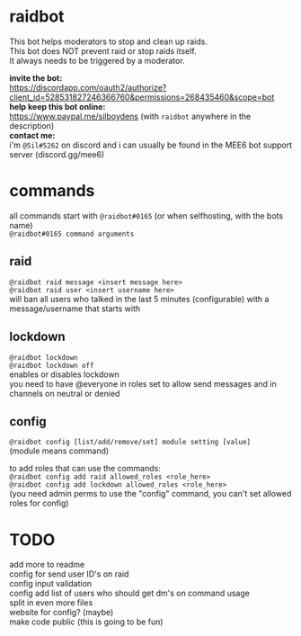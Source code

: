 # raidbot

This bot helps moderators to stop and clean up raids.  
This bot does NOT prevent raid or stop raids itself.  
It always needs to be triggered by a moderator.  

**invite the bot:**  
https://discordapp.com/oauth2/authorize?client_id=528531827246366760&permissions=268435460&scope=bot  
**help keep this bot online:**  
https://www.paypal.me/silboydens
(with `raidbot` anywhere in the description)  
**contact me:**  
i'm `@Sil#5262` on discord and i can usually be found in the MEE6 bot support server (discord.gg/mee6)

# commands

all commands start with `@raidbot#0165` (or when selfhosting, with the bots name)  
`@raidbot#0165 command arguments`

## raid

`@raidbot raid message <insert message here>`  
`@raidbot raid user <insert username here>`  
will ban all users who talked in the last 5 minutes (configurable) with a message/username that starts with <insert xxx here>

## lockdown

`@raidbot lockdown`  
`@raidbot lockdown off`  
enables or disables lockdown  
you need to have @everyone in roles set to allow send messages and in channels on neutral or denied

## config

`@raidbot config [list/add/remove/set] module setting [value]`  
(module means command)  

to add roles that can use the commands:  
`@raidbot config add raid allowed_roles <role_here>`  
`@raidbot config add lockdown allowed_roles <role_here>`  
(you need admin perms to use the "config" command, you can't set allowed roles for config)

# TODO
add more to readme  
config for send user ID's on raid  
config input validation  
config add list of users who should get dm's on command usage  
split in even more files  
website for config? (maybe)  
make code public (this is going to be fun)  